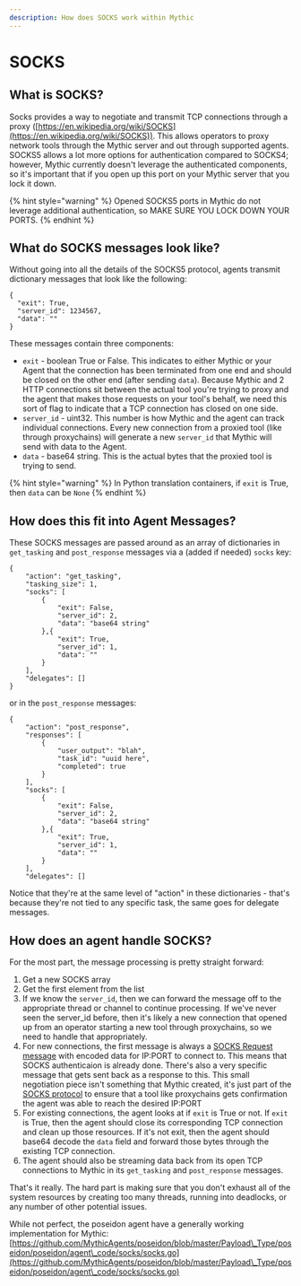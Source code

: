 ```yaml
---
description: How does SOCKS work within Mythic
---
```


# SOCKS

## What is SOCKS?

Socks provides a way to negotiate and transmit TCP connections through a proxy ([https://en.wikipedia.org/wiki/SOCKS](https://en.wikipedia.org/wiki/SOCKS)). This allows operators to proxy network tools through the Mythic server and out through supported agents. SOCKS5 allows a lot more options for authentication compared to SOCKS4; however, Mythic currently doesn't leverage the authenticated components, so it's important that if you open up this port on your Mythic server that you lock it down.

{% hint style="warning" %}
Opened SOCKS5 ports in Mythic do not leverage additional authentication, so MAKE SURE YOU LOCK DOWN YOUR PORTS.
{% endhint %}

## What do SOCKS messages look like?

Without going into all the details of the SOCKS5 protocol, agents transmit dictionary messages that look like the following:

```
{
  "exit": True,
  "server_id": 1234567,
  "data": ""
}
```

These messages contain three components:

* `exit` - boolean True or False. This indicates to either Mythic or your Agent that the connection has been terminated from one end and should be closed on the other end (after sending `data`). Because Mythic and 2 HTTP connections sit between the actual tool you're trying to proxy and the agent that makes those requests on your tool's behalf, we need this sort of flag to indicate that a TCP connection has closed on one side.
* `server_id` - uint32. This number is how Mythic and the agent can track individual connections. Every new connection from a proxied tool (like through proxychains) will generate a new `server_id` that Mythic will send with data to the Agent.
* `data` - base64 string. This is the actual bytes that the proxied tool is trying to send.

{% hint style="warning" %}
In Python translation containers, if `exit` is True, then `data` can be `None`
{% endhint %}

## How does this fit into Agent Messages?

These SOCKS messages are passed around as an array of dictionaries in `get_tasking` and `post_response` messages via a (added if needed) `socks` key:

```
{
    "action": "get_tasking",
    "tasking_size": 1,
    "socks": [
        {
            "exit": False,
            "server_id": 2,
            "data": "base64 string"
        },{
            "exit": True,
            "server_id": 1,
            "data": ""
        }
    ],
    "delegates": []
}
```

or in the `post_response` messages:

```
{
    "action": "post_response",
    "responses": [
        {
            "user_output": "blah",
            "task_id": "uuid here",
            "completed": true
        }
    ],
    "socks": [
        {
            "exit": False,
            "server_id": 2,
            "data": "base64 string"
        },{
            "exit": True,
            "server_id": 1,
            "data": ""
        }
    ],
    "delegates": []
```

Notice that they're at the same level of "action" in these dictionaries - that's because they're not tied to any specific task, the same goes for delegate messages.

## How does an agent handle SOCKS?

For the most part, the message processing is pretty straight forward:

1. Get a new SOCKS array
2. Get the first element from the list
3. If we know the `server_id`, then we can forward the message off to the appropriate thread or channel to continue processing. If we've never seen the server\_id before, then it's likely a new connection that opened up from an operator starting a new tool through proxychains, so we need to handle that appropriately.
4. For new connections, the first message is always a [SOCKS Request message](https://datatracker.ietf.org/doc/html/rfc1928#section-4) with encoded data for IP:PORT to connect to. This means that SOCKS authenticaion is already done. There's also a very specific message that gets sent back as a response to this. This small negotiation piece isn't something that Mythic created, it's just part of the [SOCKS protocol](https://datatracker.ietf.org/doc/html/rfc1928) to ensure that a tool like proxychains gets confirmation the agent was able to reach the desired IP:PORT
5. For existing connections, the agent looks at if `exit` is True or not. If `exit` is True, then the agent should close its corresponding TCP connection and clean up those resources. If it's not exit, then the agent should base64 decode the `data` field and forward those bytes through the existing TCP connection.
6. The agent should also be streaming data back from its open TCP connections to Mythic in its `get_tasking` and `post_response` messages.

That's it really. The hard part is making sure that you don't exhaust all of the system resources by creating too many threads, running into deadlocks, or any number of other potential issues.

While not perfect, the poseidon agent have a generally working implementation for Mythic: [https://github.com/MythicAgents/poseidon/blob/master/Payload\_Type/poseidon/poseidon/agent\_code/socks/socks.go](https://github.com/MythicAgents/poseidon/blob/master/Payload\_Type/poseidon/poseidon/agent\_code/socks/socks.go)
